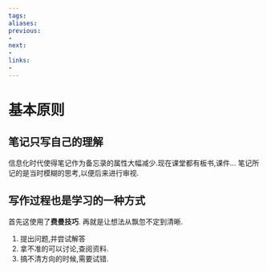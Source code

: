 ```yaml
---
tags:
aliases:
previous:
- 
next:
- 
links:
- 
---
```

# 基本原则
## 笔记只写自己的理解
信息化时代使得笔记作为备忘录的属性大幅减少.现在课堂都有板书,课件...
笔记所记的是当时模糊的思考,以便后来进行审视.

## 写作过程也是学习的一种方式
首先这使用了**费曼技巧**.
再就是让想法从飘忽不定到清晰.
1. 提出问题,并尝试解答
2. 拿不准的可以讨论,查阅资料.
3. 搞不清方向的时候,需要试错.

